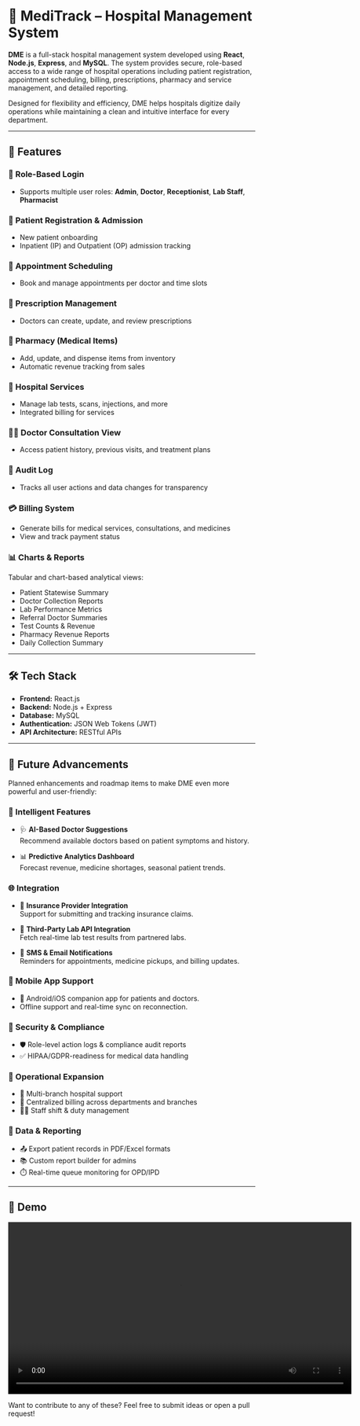 # 🏥 MediTrack – Hospital Management System

**DME** is a full-stack hospital management system developed using **React**, **Node.js**, **Express**, and **MySQL**. The system provides secure, role-based access to a wide range of hospital operations including patient registration, appointment scheduling, billing, prescriptions, pharmacy and service management, and detailed reporting.

Designed for flexibility and efficiency, DME helps hospitals digitize daily operations while maintaining a clean and intuitive interface for every department.

---

## 🚀 Features

### 🔐 Role-Based Login
- Supports multiple user roles: **Admin**, **Doctor**, **Receptionist**, **Lab Staff**, **Pharmacist**

### 📝 Patient Registration & Admission
- New patient onboarding
- Inpatient (IP) and Outpatient (OP) admission tracking

### 📅 Appointment Scheduling
- Book and manage appointments per doctor and time slots

### 💊 Prescription Management
- Doctors can create, update, and review prescriptions

### 🧪 Pharmacy (Medical Items)
- Add, update, and dispense items from inventory
- Automatic revenue tracking from sales

### 🏥 Hospital Services
- Manage lab tests, scans, injections, and more
- Integrated billing for services

### 👨‍⚕️ Doctor Consultation View
- Access patient history, previous visits, and treatment plans

### 📜 Audit Log
- Tracks all user actions and data changes for transparency

### 💳 Billing System
- Generate bills for medical services, consultations, and medicines
- View and track payment status

### 📊 Charts & Reports
Tabular and chart-based analytical views:
- Patient Statewise Summary
- Doctor Collection Reports
- Lab Performance Metrics
- Referral Doctor Summaries
- Test Counts & Revenue
- Pharmacy Revenue Reports
- Daily Collection Summary

---

## 🛠️ Tech Stack

- **Frontend:** React.js  
- **Backend:** Node.js + Express  
- **Database:** MySQL  
- **Authentication:** JSON Web Tokens (JWT)  
- **API Architecture:** RESTful APIs  

---
## 🔮 Future Advancements

Planned enhancements and roadmap items to make DME even more powerful and user-friendly:

### 🧠 Intelligent Features
- 🩺 **AI-Based Doctor Suggestions**  
  Recommend available doctors based on patient symptoms and history.

- 📊 **Predictive Analytics Dashboard**  
  Forecast revenue, medicine shortages, seasonal patient trends.

### 🌐 Integration
- 🧾 **Insurance Provider Integration**  
  Support for submitting and tracking insurance claims.

- 🧬 **Third-Party Lab API Integration**  
  Fetch real-time lab test results from partnered labs.

- 💬 **SMS & Email Notifications**  
  Reminders for appointments, medicine pickups, and billing updates.

### 📱 Mobile App Support
- 📲 Android/iOS companion app for patients and doctors.
- Offline support and real-time sync on reconnection.

### 🔐 Security & Compliance
- 🛡️ Role-level action logs & compliance audit reports
- ✅ HIPAA/GDPR-readiness for medical data handling

### 🏥 Operational Expansion
- 🏨 Multi-branch hospital support
- 🧾 Centralized billing across departments and branches
- 🧑‍⚕️ Staff shift & duty management

### 📂 Data & Reporting
- 📤 Export patient records in PDF/Excel formats
- 📚 Custom report builder for admins
- ⏱️ Real-time queue monitoring for OPD/IPD

---
## 🎥 Demo

<video src="https://raw.githubusercontent.com/kushi0317/MediTrack-Hospital_Management_System/main/assets/demo.mp4" width="700" controls>
  Your browser does not support the video tag.
</video>



Want to contribute to any of these? Feel free to submit ideas or open a pull request!


